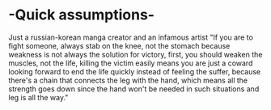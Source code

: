 # -Quick assumptions-
Just a russian-korean manga creator and an infamous artist 
"If you are to fight someone, always stab on the knee, not the stomach because weakness is not always the solution for victory, first, you should weaken the muscles, not the life, killing the victim easily means you are just a coward looking forward to end the life quickly instead of feeling the suffer, because there's a chain that connects the leg with the hand, which means all the strength goes down since the hand won't be needed in such situations and leg is all the way."
